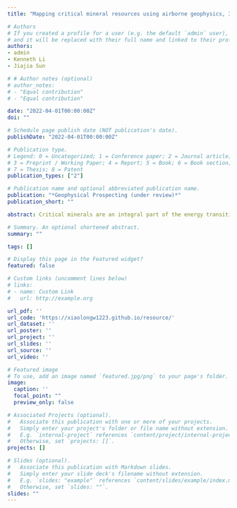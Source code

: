 ```yaml
---
title: "Mapping critical mineral resources using airborne geophysics, 3D joint inversion and geology differentiation: A case study of a buried niobium deposit in the Elk Creek carbonatite, Nebraska, USA"

# Authors
# If you created a profile for a user (e.g. the default `admin` user), write the username (folder name) here
# and it will be replaced with their full name and linked to their profile.
authors:
- admin
- Kenneth Li
- Jiajia Sun

# # Author notes (optional)
# author_notes:
# - "Equal contribution"
# - "Equal contribution"

date: "2022-04-01T00:00:00Z"
doi: ""

# Schedule page publish date (NOT publication's date).
publishDate: "2022-04-01T00:00:00Z"

# Publication type.
# Legend: 0 = Uncategorized; 1 = Conference paper; 2 = Journal article;
# 3 = Preprint / Working Paper; 4 = Report; 5 = Book; 6 = Book section;
# 7 = Thesis; 8 = Patent
publication_types: ["2"]

# Publication name and optional abbreviated publication name.
publication: "*Geophysical Prospecting (under review)*"
publication_short: ""

abstract: Critical minerals are an integral part of the energy transition because of their important and, sometimes, irreplaceable uses in solar panels, wind turbines, electrical vehicles, etc. Mapping critical mineral resources is, therefore, essential to achieving the net-zero emission goal by 2050. We present a case study on using airborne geophysical data, borehole and physical property measurements to characterize the Elk Creek Carbonatite complex (ECCC) located in the southeast of Nebraska, US. It hosts the largest known niobium deposit in the United States, and contains a high level of rare earth element (REE) mineralization. Our goal is to develop a better understanding of the 3D structures and compositions of ECCC as well as its critical mineral resources potential. We perform 3D joint inversion of the airborne gravity gradiometry and magnetic data to produce structure similar density and susceptibility models. We carry out geology differentiation, a process of classifying recovered physical property values into distinct units, and obtained a 3D quasi-geology model for the ECCC. We identify 12 geologic units, each of which is characterized by a distinct range of physical property values. Our quasi-geology model, especially Units 9 and 11, shows a remarkable consistency with the borehole assay measurements. Unit 9 is spatially coincident with the known niobium ore zone. Unit 11 represents a significant volume of highly dense and magnetic materials below the deepest boreholes. These materials are likely associated with unexplored niobium mineralization. Our study demonstrates the added value of 3D geophysical joint inversions and geology differentiation in the context of critical mineral exploration under a thick sedimentary overburden.

# Summary. An optional shortened abstract.
summary: ""

tags: []

# Display this page in the Featured widget?
featured: false

# Custom links (uncomment lines below)
# links:
# - name: Custom Link
#   url: http://example.org

url_pdf: ''
url_code: 'https://xiaolongw1223.github.io/resource/'
url_dataset: ''
url_poster: ''
url_project: ''
url_slides: ''
url_source: ''
url_video: ''

# Featured image
# To use, add an image named `featured.jpg/png` to your page's folder.
image:
  caption: ''
  focal_point: ""
  preview_only: false

# Associated Projects (optional).
#   Associate this publication with one or more of your projects.
#   Simply enter your project's folder or file name without extension.
#   E.g. `internal-project` references `content/project/internal-project/index.md`.
#   Otherwise, set `projects: []`.
projects: []

# Slides (optional).
#   Associate this publication with Markdown slides.
#   Simply enter your slide deck's filename without extension.
#   E.g. `slides: "example"` references `content/slides/example/index.md`.
#   Otherwise, set `slides: ""`.
slides: ""
---
```

